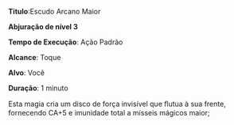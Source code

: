 **Titulo**:Escudo Arcano Maior

**Abjuração de nível 3**

**Tempo de Execução**: Ação Padrão

**Alcance**: Toque

**Alvo**: Você

**Duração**: 1 minuto


Esta magia cria um disco de força invisível que ﬂutua à sua frente, fornecendo CA+5 e imunidade total a mísseis mágicos maior;